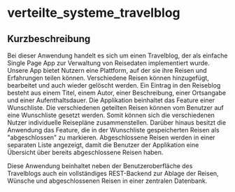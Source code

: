 # verteilte_systeme_travelblog
Kurzbeschreibung
----------------

Bei dieser Anwendung handelt es sich um einen Travelblog, der als einfache Single Page App
zur Verwaltung von Reisedaten implementiert wurde. Unsere App bietet Nutzern eine Plattform,
auf der sie ihre Reisen und Erfahrungen teilen können. Verschiedene Reisen können hinzugefügt,
bearbeitet und auch wieder gelöscht werden. Ein Eintrag in den Reiseblog besteht aus einem Titel,
einem Autor, einer Beschreibung, einer Ortsangabe und einer Aufenthaltsdauer. 
Die Applikation beinhaltet das Feature einer Wunschliste. Die verschiedenen geteilten Reisen
können vom Benutzer auf eine Wunschliste gesetzt werden. Somit können sich die verschiedenen
Nutzer individuelle Reisepläne zusammenstellen. 
Darüber hinaus besitzt die Anwendung das Feature, die in der Wunschliste gespeicherten Reisen
als "abgeschlossen" zu markieren. Abgeschlossene Reisen werden in einer separaten Liste angezeigt,
damit die Benutzer der Applikation eine Übersicht über bereits abgeschlossene Reisen haben.

Diese Anwendung beinhaltet neben der Benutzeroberfläche des Travelblogs auch ein vollständiges
REST-Backend zur Ablage der Reisen, Wünsche und abgeschlossenen Reisen in einer zentralen 
Datenbank.